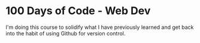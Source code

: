 # 100 Days of Code - Web Dev

I'm doing this course to solidify what I have previously learned and get back into the habit of using Github for version control.
